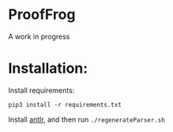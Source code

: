 # ProofFrog
A work in progress

# Installation:

Install requirements:

`pip3 install -r requirements.txt`

Install [antlr](https://www.antlr.org/), and then run `./regenerateParser.sh`
